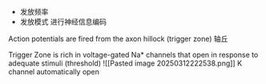 - 发放频率 
- 发放模式
进行神经信息编码


Action potentials are fired from the axon hillock (trigger zone) 轴丘

Trigger Zone is rich in voltage-gated Na* channels that open in response to adequate stimuli (threshold)
![[Pasted image 20250312222538.png]]
K channel automatically open